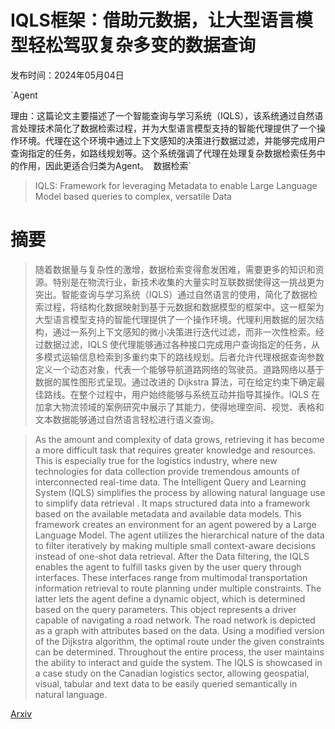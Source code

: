 # IQLS框架：借助元数据，让大型语言模型轻松驾驭复杂多变的数据查询

发布时间：2024年05月04日

`Agent

理由：这篇论文主要描述了一个智能查询与学习系统（IQLS），该系统通过自然语言处理技术简化了数据检索过程，并为大型语言模型支持的智能代理提供了一个操作环境。代理在这个环境中通过上下文感知的决策进行数据过滤，并能够完成用户查询指定的任务，如路线规划等。这个系统强调了代理在处理复杂数据检索任务中的作用，因此更适合归类为Agent。` `数据检索`

> IQLS: Framework for leveraging Metadata to enable Large Language Model based queries to complex, versatile Data

# 摘要

> 随着数据量与复杂性的激增，数据检索变得愈发困难，需要更多的知识和资源。特别是在物流行业，新技术收集的大量实时互联数据使得这一挑战更为突出。智能查询与学习系统（IQLS）通过自然语言的使用，简化了数据检索过程，将结构化数据映射到基于元数据和数据模型的框架中。这一框架为大型语言模型支持的智能代理提供了一个操作环境。代理利用数据的层次结构，通过一系列上下文感知的微小决策进行迭代过滤，而非一次性检索。经过数据过滤，IQLS 使代理能够通过各种接口完成用户查询指定的任务，从多模式运输信息检索到多重约束下的路线规划。后者允许代理根据查询参数定义一个动态对象，代表一个能够导航道路网络的驾驶员。道路网络以基于数据的属性图形式呈现。通过改进的 Dijkstra 算法，可在给定约束下确定最佳路线。在整个过程中，用户始终能够与系统互动并指导其操作。IQLS 在加拿大物流领域的案例研究中展示了其能力，使得地理空间、视觉、表格和文本数据能够通过自然语言轻松进行语义查询。

> As the amount and complexity of data grows, retrieving it has become a more difficult task that requires greater knowledge and resources. This is especially true for the logistics industry, where new technologies for data collection provide tremendous amounts of interconnected real-time data. The Intelligent Query and Learning System (IQLS) simplifies the process by allowing natural language use to simplify data retrieval . It maps structured data into a framework based on the available metadata and available data models. This framework creates an environment for an agent powered by a Large Language Model. The agent utilizes the hierarchical nature of the data to filter iteratively by making multiple small context-aware decisions instead of one-shot data retrieval. After the Data filtering, the IQLS enables the agent to fulfill tasks given by the user query through interfaces. These interfaces range from multimodal transportation information retrieval to route planning under multiple constraints. The latter lets the agent define a dynamic object, which is determined based on the query parameters. This object represents a driver capable of navigating a road network. The road network is depicted as a graph with attributes based on the data. Using a modified version of the Dijkstra algorithm, the optimal route under the given constraints can be determined. Throughout the entire process, the user maintains the ability to interact and guide the system. The IQLS is showcased in a case study on the Canadian logistics sector, allowing geospatial, visual, tabular and text data to be easily queried semantically in natural language.

[Arxiv](https://arxiv.org/abs/2405.15792)